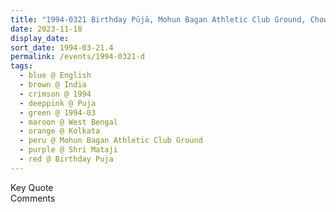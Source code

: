 ```yaml
---
title: "1994-0321 Birthday Pūjā, Mohun Bagan Athletic Club Ground, Chowringhee, Kolkata, West Bengal, India"
date: 2023-11-18
display_date: 
sort_date: 1994-03-21.4
permalink: /events/1994-0321-d
tags:
  - blue @ English
  - brown @ India
  - crimson @ 1994
  - deeppink @ Puja
  - green @ 1994-03
  - maroon @ West Bengal
  - orange @ Kolkata
  - peru @ Mohun Bagan Athletic Club Ground
  - purple @ Shri Mataji
  - red @ Birthday Puja
---
```


<wave-list>
  <list-title color="green" width="75">Key Quote</list-title>
  <list-item color="BlanchedAlmond"  width="200"></list-item>
  <list-item color="Lavender"></list-item>
  <list-item color="BlanchedAlmond"></list-item>
</wave-list>

<br>

<wave-list>
  <list-title color="green" width="75">Comments</list-title>
  <list-item color="BlanchedAlmond"  width="200"></list-item>
  <list-item color="Lavender"></list-item>
  <list-item color="BlanchedAlmond"></list-item>
</wave-list>